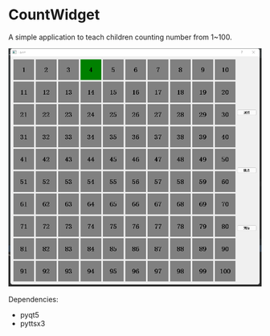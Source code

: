 # CountWidget
A simple application to teach children counting number from 1~100.

![Main Interface](https://github.com/linson7017/CountWidget/blob/main/mainapp.png)

Dependencies:
* pyqt5
* pyttsx3
